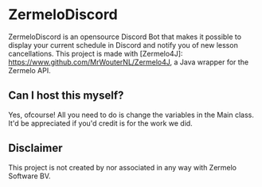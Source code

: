# ZermeloDiscord 
ZermeloDiscord is an opensource Discord Bot that makes it possible to display your current schedule in Discord and notify you of new lesson cancellations. This project is made with [Zermelo4J]: https://www.github.com/MrWouterNL/Zermelo4J, a Java wrapper for the Zermelo API. 

## Can I host this myself?
Yes, ofcourse! All you need to do is change the variables in the Main class. It'd be appreciated if you'd credit is for the work we did. 


## Disclaimer
This project is not created by nor associated in any way with Zermelo Software BV.
